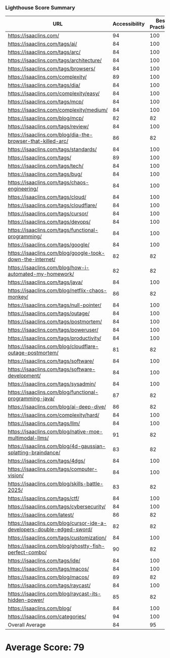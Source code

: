 ### Lighthouse Score Summary
| URL | Accessibility | Best Practices | Performance | SEO |
|-----|---------------|----------------|-------------|-----|
| https://isaaclins.com/ | 94 | 100 | 46 | 80 |
| https://isaaclins.com/tags/ai/ | 84 | 100 | 47 | 90 |
| https://isaaclins.com/tags/arc/ | 84 | 100 | 47 | 90 |
| https://isaaclins.com/tags/architecture/ | 84 | 100 | 47 | 90 |
| https://isaaclins.com/tags/browsers/ | 84 | 100 | 47 | 90 |
| https://isaaclins.com/complexity/ | 89 | 100 | 47 | 90 |
| https://isaaclins.com/tags/dia/ | 84 | 100 | 46 | 90 |
| https://isaaclins.com/complexity/easy/ | 84 | 100 | 47 | 90 |
| https://isaaclins.com/tags/mcp/ | 84 | 100 | 47 | 90 |
| https://isaaclins.com/complexity/medium/ | 84 | 100 | 47 | 90 |
| https://isaaclins.com/blog/mcp/ | 82 | 82 | 38 | 100 |
| https://isaaclins.com/tags/review/ | 84 | 100 | 47 | 90 |
| https://isaaclins.com/blog/dia-the-browser-that-killed-arc/ | 86 | 82 | 43 | 100 |
| https://isaaclins.com/tags/standards/ | 84 | 100 | 47 | 90 |
| https://isaaclins.com/tags/ | 89 | 100 | 47 | 90 |
| https://isaaclins.com/tags/tech/ | 84 | 100 | 47 | 90 |
| https://isaaclins.com/tags/bug/ | 84 | 100 | 47 | 90 |
| https://isaaclins.com/tags/chaos-engineering/ | 84 | 100 | 47 | 90 |
| https://isaaclins.com/tags/cloud/ | 84 | 100 | 47 | 90 |
| https://isaaclins.com/tags/cloudflare/ | 84 | 100 | 47 | 90 |
| https://isaaclins.com/tags/cursor/ | 84 | 100 | 47 | 90 |
| https://isaaclins.com/tags/devops/ | 84 | 100 | 47 | 90 |
| https://isaaclins.com/tags/functional-programming/ | 84 | 100 | 47 | 90 |
| https://isaaclins.com/tags/google/ | 84 | 100 | 47 | 90 |
| https://isaaclins.com/blog/google-took-down-the-internet/ | 82 | 82 | 37 | 100 |
| https://isaaclins.com/blog/how-i-automated-my-homework/ | 82 | 82 | 43 | 100 |
| https://isaaclins.com/tags/java/ | 84 | 100 | 47 | 90 |
| https://isaaclins.com/blog/netflix-chaos-monkey/ | 86 | 82 | 41 | 100 |
| https://isaaclins.com/tags/null-pointer/ | 84 | 100 | 47 | 90 |
| https://isaaclins.com/tags/outage/ | 84 | 100 | 48 | 90 |
| https://isaaclins.com/tags/postmortem/ | 84 | 100 | 47 | 90 |
| https://isaaclins.com/tags/poweruser/ | 84 | 100 | 48 | 90 |
| https://isaaclins.com/tags/productivity/ | 84 | 100 | 48 | 90 |
| https://isaaclins.com/blog/cloudflare-outage-postmortem/ | 81 | 82 | 42 | 100 |
| https://isaaclins.com/tags/software/ | 84 | 100 | 47 | 90 |
| https://isaaclins.com/tags/software-development/ | 84 | 100 | 47 | 90 |
| https://isaaclins.com/tags/sysadmin/ | 84 | 100 | 47 | 90 |
| https://isaaclins.com/blog/functional-programming-java/ | 87 | 82 | 43 | 100 |
| https://isaaclins.com/blog/ai-deep-dive/ | 86 | 82 | 34 | 100 |
| https://isaaclins.com/complexity/hard/ | 84 | 100 | 47 | 90 |
| https://isaaclins.com/tags/llm/ | 84 | 100 | 47 | 90 |
| https://isaaclins.com/blog/native-moe-multimodal-llms/ | 91 | 82 | 41 | 100 |
| https://isaaclins.com/blog/4d-gaussian-splatting-braindance/ | 83 | 82 | 45 | 100 |
| https://isaaclins.com/tags/4dgs/ | 84 | 100 | 47 | 90 |
| https://isaaclins.com/tags/computer-vision/ | 84 | 100 | 47 | 90 |
| https://isaaclins.com/blog/skills-battle-2025/ | 83 | 82 | 45 | 100 |
| https://isaaclins.com/tags/ctf/ | 84 | 100 | 48 | 90 |
| https://isaaclins.com/tags/cybersecurity/ | 84 | 100 | 47 | 90 |
| https://isaaclins.com/latest/ | 86 | 82 | 43 | 100 |
| https://isaaclins.com/blog/cursor-ide-a-developers-double-edged-sword/ | 82 | 82 | 48 | 100 |
| https://isaaclins.com/tags/customization/ | 84 | 100 | 47 | 90 |
| https://isaaclins.com/blog/ghostty-fish-perfect-combo/ | 90 | 82 | 48 | 100 |
| https://isaaclins.com/tags/ide/ | 84 | 100 | 47 | 90 |
| https://isaaclins.com/tags/macos/ | 84 | 100 | 47 | 90 |
| https://isaaclins.com/blog/macos/ | 89 | 82 | 47 | 100 |
| https://isaaclins.com/tags/raycast/ | 84 | 100 | 47 | 90 |
| https://isaaclins.com/blog/raycast-its-hidden-power/ | 85 | 82 | 47 | 100 |
| https://isaaclins.com/blog/ | 84 | 100 | 46 | 90 |
| https://isaaclins.com/categories/ | 94 | 100 | 47 | 90 |
| Overall Average | 84 | 95 | 45 | 92 |

# Average Score: 79
